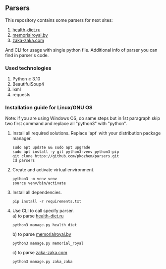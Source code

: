 <h2> Parsers </h2>
This repository contains some parsers for next sites:<br>

1) <a href="https://health-diet.ru">health-diet.ru</a>
2) <a href="http://memorialroyal.by">memorialroyal.by</a>
3) <a href="https://zaka-zaka.com">zaka-zaka.com</a>

And CLI for usage with single python file.
Additional info of parser you can find in parser's code.

<h3> Used technologies </h3>

1) Python ≥ 3.10
2) BeautifulSoup4
3) lxml
4) requests

<h3> Installation guide for Linux/GNU OS </h3>

Note: if you are using Windows OS, do same steps but in 1st
paragraph skip two first command and replace all "python3"
with "python".

1) Install all required solutions. Replace 'apt' with
   your distribution package manager.
   ```commandline
   sudo apt update && sudo apt upgrade
   sudo apt install -y git python3-venv python3-pip
   git clone https://github.com/pkozhem/parsers.git
   cd parsers
   ```
2) Create and activate virtual environment.
   ```commandline
   python3 -m venv venv
   source venv/bin/activate
   ```
3) Install all dependencies.
   ```commandline
   pip install -r requirements.txt
   ```
4) Use CLI to call specify parser.<br>
   a) to parse <a href="https://health-diet.ru">health-diet.ru</a>
   ```commandline
   python3 manage.py health_diet
   ```
   b) to parse <a href="http://memorialroyal.by">memorialroyal.by</a>
   ```commandline
   python3 manage.py memorial_royal
   ```
   c) to parse <a href="https://zaka-zaka.com">zaka-zaka.com</a>
   ```commandline
   python3 manage.py zaka_zaka
   ```
   
